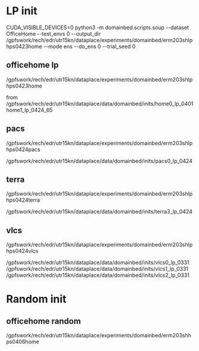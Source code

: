 # LP init


CUDA_VISIBLE_DEVICES=0 python3 -m domainbed.scripts.soup --dataset OfficeHome --test_envs 0 --output_dir /gpfswork/rech/edr/utr15kn/dataplace/experiments/domainbed/erm203shlphps0423home --mode ens --do_ens 0 --trial_seed 0

## officehome lp

/gpfswork/rech/edr/utr15kn/dataplace/experiments/domainbed/erm203shlphps0423home

from /gpfswork/rech/edr/utr15kn/dataplace/data/domainbed/inits/home0_lp_0401
home1_lp_0424_65

## pacs
/gpfswork/rech/edr/utr15kn/dataplace/experiments/domainbed/erm203shlphps0424pacs

/gpfswork/rech/edr/utr15kn/dataplace/data/domainbed/inits/pacs0_lp_0424


## terra
/gpfswork/rech/edr/utr15kn/dataplace/experiments/domainbed/erm203shlphps0424terra

/gpfswork/rech/edr/utr15kn/dataplace/data/domainbed/inits/terra3_lp_0424


## vlcs
/gpfswork/rech/edr/utr15kn/dataplace/experiments/domainbed/erm203shlphps0424vlcs

/gpfswork/rech/edr/utr15kn/dataplace/data/domainbed/inits/vlcs0_lp_0331
/gpfswork/rech/edr/utr15kn/dataplace/data/domainbed/inits/vlcs1_lp_0331
/gpfswork/rech/edr/utr15kn/dataplace/data/domainbed/inits/vlcs2_lp_0331




# Random init
## officehome random

/gpfswork/rech/edr/utr15kn/dataplace/experiments/domainbed/erm203shhps0406home
